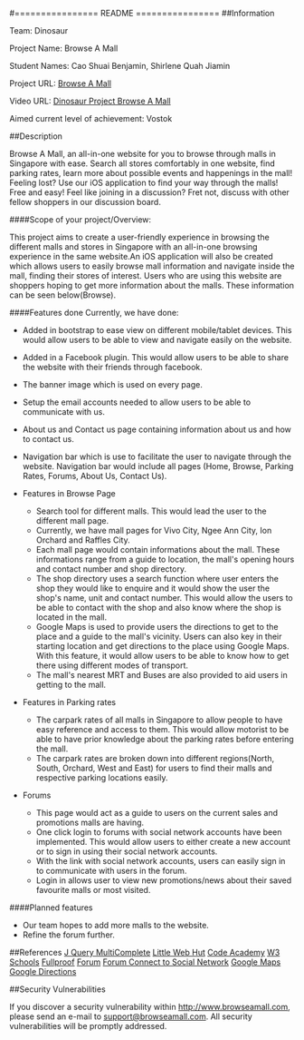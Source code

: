 #================  README ================
##Information

Team: Dinosaur

Project Name: Browse A Mall

Student Names: Cao Shuai Benjamin, Shirlene Quah Jiamin

Project URL: [Browse A Mall](http://www.browseamall.com )
		
Video URL: [Dinosaur Project Browse A Mall](https://youtu.be/osQjStOAci0?t=8336)
					  
Aimed current level of achievement: Vostok


##Description

Browse A Mall, an all-in-one website for you to browse through malls in Singapore with ease. Search all stores comfortably 
in one website, find parking rates, learn more about possible events and happenings in the mall! Feeling lost? Use our iOS application
to find your way through the malls! Free and easy! Feel like joining in a discussion? Fret not, discuss with other fellow shoppers in our 
discussion board.

####Scope of your project/Overview: 

This project aims to create a user-friendly experience in browsing the different malls and stores in Singapore with an all-in-one browsing 
experience in the same website.An iOS application will also be created which allows users to easily browse mall information and navigate
inside the mall, finding their stores of interest. 
Users who are using this website are shoppers hoping to get more information about the malls. These information can be seen below(Browse). 

####Features done
Currently, we have done:
* Added in bootstrap to ease view on different mobile/tablet devices. This would allow users to be able to view and navigate easily on the website. 
* Added in a Facebook plugin. This would allow users to be able to share the website with their friends through facebook. 
* The banner image which is used on every page.
* Setup the email accounts needed to allow users to be able to communicate with us.
* About us and Contact us page containing information about us and how to contact us. 
* Navigation bar which is use to facilitate the user to navigate through the website. Navigation bar would include all pages (Home, Browse, Parking Rates, Forums, About Us, Contact Us).

* Features in Browse Page
	* Search tool for different malls. This would lead the user to the different mall page. 
	* Currently, we have mall pages for Vivo City, Ngee Ann City, Ion Orchard and Raffles City.
	* Each mall page would contain informations about the mall. These informations range from a guide to location, the mall's opening hours and contact number and shop directory. 
	* The shop directory uses a search function where user enters the shop they would like to enquire and it would show the user the shop's name, unit and contact number. This would allow the users to be able to contact with the shop and also know where the shop is located in the mall. 
	* Google Maps is used to provide users the directions to get to the place and a guide to the mall's vicinity. Users can also key in their starting location and get directions to the place using Google Maps. With this feature, it would allow users to be able to know how to get there using different modes of transport. 
	* The mall's nearest MRT and Buses are also provided to aid users in getting to the mall.

* Features in Parking rates
	* The carpark rates of all malls in Singapore to allow people to have easy reference and access to them. This would allow motorist to be able to have prior knowledge about the parking rates before entering the mall.
	* The carpark rates are broken down into different regions(North, South, Orchard, West and East) for users to find their malls and respective parking locations easily. 
* Forums
	* This page would act as a guide to users on the current sales and promotions malls are having. 
	* One click login to forums with social network accounts have been implemented. This would allow users to either create a new account or to sign in using their social network accounts. 
	* With the link with social network accounts, users can easily sign in to communicate with users in the forum. 
	* Login in allows user to view new promotions/news about their saved favourite malls or most visited.

####Planned features
* Our team hopes to add more malls to the website. 
* Refine the forum further.

##References
[J Query MultiComplete](http://tomhallam.github.io/jQuery-Multicomplete/)
[Little Web Hut](http://www.littlewebhut.com/)
[Code Academy](http://www.codecademy.com/)
[W3 Schools](http://www.w3schools.com/)
[Fullproof](http://reyesr.github.io/fullproof/)
[Forum](http://www.phpbb.com)
[Forum Connect to Social Network](https://docs.oneall.com/plugins/guide/social-login-phpbb/?v=3.1.x) 
[Google Maps](http://www.map-embed.com)
[Google Directions](http://charliesaidthat.com/digital/web-design/all-small-businesses-need-this-how-to-add-google-map-directions-for-customers-to-your-website/)

##Security Vulnerabilities

If you discover a security vulnerability within http://www.browseamall.com, 
please send an e-mail to support@browseamall.com. All security vulnerabilities
will be promptly addressed.
